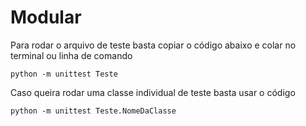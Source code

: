 
# Modular


Para rodar o arquivo de teste basta copiar o código abaixo e colar no terminal ou linha de comando 

```
python -m unittest Teste
```

Caso queira rodar uma classe individual de teste basta usar o código

```
python -m unittest Teste.NomeDaClasse
```
